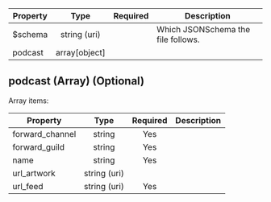 | Property | Type | Required | Description |
|----------|:----:|:--------:|-------------|
| $schema | string (uri) |  | Which JSONSchema the file follows. |
| podcast | array[object] |  |  |

## podcast (Array) (Optional)

Array items:

| Property | Type | Required | Description |
|----------|:----:|:--------:|-------------|
| forward_channel | string | Yes |  |
| forward_guild | string | Yes |  |
| name | string | Yes |  |
| url_artwork | string (uri) |  |  |
| url_feed | string (uri) | Yes |  |
